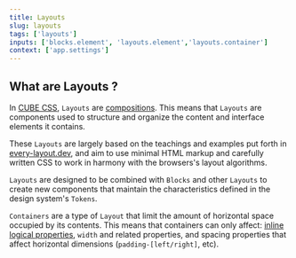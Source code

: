 ```yaml
---
title: Layouts
slug: layouts
tags: ['layouts']
inputs: ['blocks.element', 'layouts.element','layouts.container']
context: ['app.settings']
---
```


## What are Layouts ?

In [CUBE CSS](https://cube.fyi), `Layouts` are [compositions](https://cube.fyi/composition.html). This means that `Layouts` are components used to structure and organize the content and interface elements it contains.

These `Layouts` are largely based on the teachings and examples put forth in [every-layout.dev](https://every-layout.dev/), and aim to use minimal HTML markup and carefully written CSS to work in harmony with the browsers's layout algorithms.

`Layouts` are designed to be combined with `Blocks` and other `Layouts` to create new components that maintain the characteristics defined in the design system's `Tokens`.

`Containers` are a type of `Layout` that limit the amount of horizontal space occupied by its contents. This means that containers can only affect: [inline logical properties](https://developer.mozilla.org/en-US/docs/Web/CSS/CSS_Logical_Properties), `width` and related properties, and spacing properties that affect horizontal dimensions (`padding-[left/right]`, etc).
